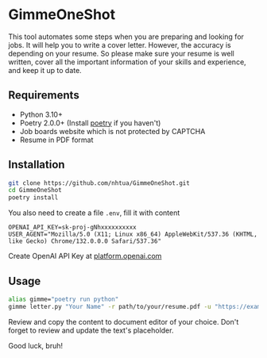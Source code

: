 GimmeOneShot
============
This tool automates some steps when you are preparing and looking for jobs.
It will help you to write a cover letter. However, the accuracy is depending on your resume. So please make sure your resume is well written, cover all the important information of your skills and experience, and keep it up to date.


## Requirements
- Python 3.10+
- Poetry 2.0.0+ (Install [poetry](https://python-poetry.org/docs/#installation) if you haven't)
- Job boards website which is not protected by CAPTCHA
- Resume in PDF format

## Installation
```bash
git clone https://github.com/nhtua/GimmeOneShot.git
cd GimmeOneShot
poetry install
```

You also need to create a file `.env`, fill it with content
```
OPENAI_API_KEY=sk-proj-gNhxxxxxxxxxx
USER_AGENT="Mozilla/5.0 (X11; Linux x86_64) AppleWebKit/537.36 (KHTML, like Gecko) Chrome/132.0.0.0 Safari/537.36"
```
Create OpenAI API Key at [platform.openai.com](https://platform.openai.com/)

## Usage
```bash
alias gimme="poetry run python"
gimme letter.py "Your Name" -r path/to/your/resume.pdf -u "https://examplejobboard.com/view/123456"
```

Review and copy the content to document editor of your choice. Don't forget to review and update the text's placeholder. 

Good luck, bruh!


